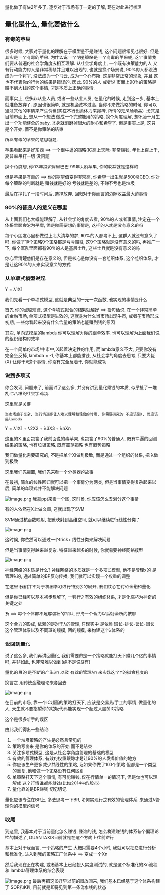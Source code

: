量化做了有快2年多了, 逐步对于市场有了一定的了解, 现在对此进行梳理


## 量化是什么, 量化要做什么


### 有毒的苹果

很多时候, 大家对于量化的理解在于模型是不是赚钱, 这个问题很常见也很好, 但是其实是一个有毒的苹果. 为什么说一个明星策略是一个有毒的苹果呢, 这个事情我们要从普遍的社会学角度去相互理解. 从社会学角度上, 一个既有决策能力的人 又有行动能力的人是非常稀缺并且难以出现的, 也就是换个场景说, 90%的人都没法成为一个将军, 没法成为一个马云, 成为一个乔布斯. 这是非常正常的现象, 并且 这也不代表你的行为的结果是错误的. 因此, 90%的人 或者说  市面上90%的策略是赚不到大钱的这个事情, 才是本质上正确的事情.

而事实上, 很多非从业人员, 或者一些从业人员, 在量化的时候, 走到这一步, 基本上就准备放弃了. 原因也很简单, 就是机会成本过高. 当你不来做策略的时候, 你可以通过其他的事情来产生价值(实在不行出卖体力来搬砖, 所谓的无风险收益). 尤其是目前市面上, 想从一个想法 做成一个完整能用的策略, 换个角度理解, 想怀胎十月生出一个功能健全的baby, 本身就消磨掉很大的耐心和希望了. 但是事实上是, 这只是个开始, 而不是你策略的结束

所以有毒的苹果的意思就是, 

苹果看起来是好东西 ==> 一个很牛逼的策略(IC高上天际) 非常赚钱, 年化上百上千, 夏普率吊打一切 没问题

换个角度想, 你03年投资阿里巴巴 99年入股苹果, 你的收益就是这样的


但是苹果是有毒的 ==> 你的期望值变得非常高, 你希望一出生就是500强CEO, 你对每个策略的判断就是  赚钱就是好的 亏钱就是差的, 不赚不亏也是垃圾

最后在挣扎了一段时间后, 选择放弃, 回归对于你而言的边际收益最大的事情

### 90%的普通人的意义在哪里

从上面我们也大概能理解了, 从社会学的角度去看, 90%的人或者事情, 注定在一个体系里面会沦为平庸, 但是你需要想的事情是,  这样的人就是没有意义的吗

每个小朋友心里都做过上北大清华的梦, 90%的人都考不上, 这群人就没有意义了吗. 你做了10个策略9个策略都是亏亏赚赚, 这9个策略就是没有意义的吗, 再推广一下, 每个军队里面都有90%的人是基层士兵, 这些士兵就是没有意义的吗

你心里清楚他们是存在意义的, 但是核心是你没有一套组织体系, 这个组织体系, 才是让这90%的人来实现意义的方式

### 从单项式模型说起

Y = λ1X1

我们先看一个单项式模型, 这就是典型的一元一次函数, 他实现的事情是什么

首先  你的点越规律, 这个单项式拟合的结果就越好 ==> 换句话说, 在一个非常简单的金融市场,  单项式模型是生效的, 这就是为什么当市场出现牛市, 或者在市场形成初期, 一些你看起来没有什么含量的策略也能赚到钱的原因

其次, 单向式模型的lambda 你可以理解为你的跟单效率, 也可以理解为上面我们说的组织结构的效率

在一个简单的市场/牛市中, X起着决定性的作用, 而lambda意义不大, 只要你没有完全坐反掉, lambda = -1, 你基本上都能赚钱, 从社会学的角度去思考,  只要大佬(X) 让你干A这个事情, 你没有完全反着干, 你就能成功

### 说到多项式

你会发现, 问题来了, 前面讲了这么多, 并没有讲到量化赚钱的本质, 似乎扯了一堆乱七八糟的社会学鸡汤.

这里就是关键

```当市场趋于复杂, 当行情逐步让人难以理解和琢磨的时候, 你需要研究的 不应该是X, 而应该是lambda```

Y = λ1X1 + λ2X2 + λ3X3 + λnXn

这里的X 里面包含了我前面说的毒苹果, 也包含了90%的普通人, 既有牛逼的回测结果的策略, 也有垃圾策略, 既有震荡策略 也有趋势策略

我们做量化需要研究的, 不是把单个Xi做到极致, 而是通过一个组织的体系, 把 λ做到极致

这里我们先搁置, 我们先来看一个分类器的故事

在最初, 简单的线性回归就可以把一个事情分为两类, 但是当事情变得复杂起来以后, 简单的单项式并不能解决问题

![image.png](http://picx.gulizhu.com/FtkKBu8Jw8qmgcundfVOoU9a61wK)
我拿ppt来画一个图, 这时候, 你应该怎么去划分这个事情

有的人依然在X上做文章, 这就出现了SVM

SVM通过核函数映射, 把他映射到高维空间, 就可以继续进行线性分类了

![image.png](http://picx.gulizhu.com/FlezFqjH8Khu0lIt8J-73IcyayIb)

这时候, 你依然可以通过一个trick+ 线性分类来解决问题


但是当事情变得越来越复杂, 特征越来越多的时候, 你就需要神经网络模型

![image.png](http://picx.gulizhu.com/Fr_WQ0A0LYqcw3FQoD7myWiBXojD)

神经网络的本质是什么?  神经网络的本质就是一个多项式模型, 他不是管理x的 是管理λ的, 通过简单的BP反向传播, 我们就可以实现一个权重的调整


在这里 我们并不对于机器学习进行特别多的展开, 我们核心在讨论金融和量化

但是你已经可以基本初步理解了, 一套行之有效的组织体系, 才是化腐朽为神奇的关键之处

及 ==> 每个个体都不足够强壮的军队, 形成一个合力以后就会所向披靡

这个合力的形成, 依赖的是对于λ的管理, 在现实中 是依赖  班长-排长-营长-团长 这个管理体系以及不同班的规模, 团的规模, 来构建这个λ体系的

### 说回到量化

说了这么多, 我们再讲回量化, 我们需要的是一个策略就能打天下赚几个亿的事情吗, 并非如此, 也非常难以做到(绝不是说没有)


量化的目的 是不断的产生Xn  以及 有效的管理λn 来实现这个Y的拟合程度的


换言之 用传统金融理论来套回去 

![image.png](http://picx.gulizhu.com/Fv0ATfHAlNmOWvoR8i7EZMEzgbaQ)

在目前的市场, 靠一个IC超高的策略打天下, 应该是交易员/手工的事情, 做量化的人, 天生就不要指望你的垃圾代码能实现一个超过人脑的IC策略

这个是很多新手的误区



由此我们得出一些结论:


1. 一个垃圾策略的产生是必然且常见的
2. 策略写出来 是你的体系的开始 而不是结束
3. 关注多项式模型, 这是从社会学角度管理的基础的模型
4. 有效的管理体系, 有效的权重跟踪才是让90%的人发挥价值的地方
5. 你应该生产更多减少共线性的策略, 及如果你做了100个策略 但都是一个类型的重复, 他和做一个策略没有任何区别
6. 单策略打天下这个事情, 有可能赚钱, 仅在行情单一的情况下, 但是你也可以理解成 这个行情谁都能赚钱(比如2014年的股市)
7. 量化靠的是BR赚钱 切记切记



量化应该专注在BR上, 多去思考一下BR, 如何实现行之有效的管理体系, 来通过λ管理你的模型的信号




### 收尾


到这里, 我基本对于当前量化怎么赚钱, 赚谁的钱, 怎么构建赚钱的体系有个偏理论性的描述了, QUANTAXIS目前就是在这个方向上往前进行

基本上对于我而言, 一个策略的产生 大概只需要4个小时,  我就可以把它进行分析和标准化, 进入到我的策略工厂体系中 ==> 变成一个Xn

然后我现在正在构建, 或者基本上已经投入实盘测试的, 就是这个标准化的Xn流程 和 lambda管理体系的综合表现

![image.png](http://picx.gulizhu.com/FsMe1TiNoP3YH0wrtBdPb6GPx2kE)
最后再把这张好早以前的图放回来, 我们基本已经基于这个体系构建了 SOP和KPI, 目前就是即将见到第一条流水线的状态